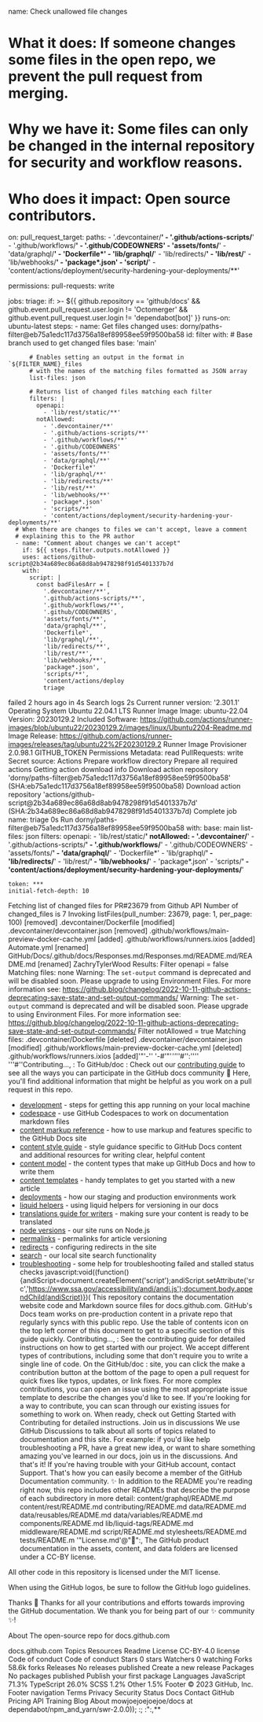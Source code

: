 name: Check unallowed file changes

# **What it does**: If someone changes some files in the open repo, we prevent the pull request from merging.
# **Why we have it**: Some files can only be changed in the internal repository for security and workflow reasons.
# **Who does it impact**: Open source contributors.

on:
  pull_request_target:
    paths:
      - '.devcontainer/**'
      - '.github/actions-scripts/**'
      - '.github/workflows/**'
      - '.github/CODEOWNERS'
      - 'assets/fonts/**'
      - 'data/graphql/**'
      - 'Dockerfile*'
      - 'lib/graphql/**'
      - 'lib/redirects/**'
      - 'lib/rest/**'
      - 'lib/webhooks/**'
      - 'package*.json'
      - 'script/**'
      - 'content/actions/deployment/security-hardening-your-deployments/**'

permissions:
  pull-requests: write

jobs:
  triage:
    if: >-
      ${{
        github.repository == 'github/docs' &&
        github.event.pull_request.user.login != 'Octomerger' &&
        github.event.pull_request.user.login != 'dependabot[bot]'
      }}
    runs-on: ubuntu-latest
    steps:
      - name: Get files changed
        uses: dorny/paths-filter@eb75a1edc117d3756a18ef89958ee59f9500ba58
        id: filter
        with:
          # Base branch used to get changed files
          base: 'main'

          # Enables setting an output in the format in `${FILTER_NAME}_files
          # with the names of the matching files formatted as JSON array
          list-files: json

          # Returns list of changed files matching each filter
          filters: |
            openapi:
              - 'lib/rest/static/**'
            notAllowed:
              - '.devcontainer/**'
              - '.github/actions-scripts/**'
              - '.github/workflows/**'
              - '.github/CODEOWNERS'
              - 'assets/fonts/**'
              - 'data/graphql/**'
              - 'Dockerfile*'
              - 'lib/graphql/**'
              - 'lib/redirects/**'
              - 'lib/rest/**'
              - 'lib/webhooks/**'
              - 'package*.json'
              - 'scripts/**'
              - 'content/actions/deployment/security-hardening-your-deployments/**'
      # When there are changes to files we can't accept, leave a comment
      # explaining this to the PR author
      - name: "Comment about changes we can't accept"
        if: ${{ steps.filter.outputs.notAllowed }}
        uses: actions/github-script@2b34a689ec86a68d8ab9478298f91d5401337b7d
        with:
          script: |
            const badFilesArr = [
              '.devcontainer/**',
              '.github/actions-scripts/**',
              '.github/workflows/**',
              '.github/CODEOWNERS',
              'assets/fonts/**',
              'data/graphql/**',
              'Dockerfile*',
              'lib/graphql/**',
              'lib/redirects/**',
              'lib/rest/**',
              'lib/webhooks/**',
              'package*.json',
              'scripts/**',
              'content/actions/deploy
              triage
failed 2 hours ago in 4s
Search logs
2s
Current runner version: '2.301.1'
Operating System
  Ubuntu
  22.04.1
  LTS
Runner Image
  Image: ubuntu-22.04
  Version: 20230129.2
  Included Software: https://github.com/actions/runner-images/blob/ubuntu22/20230129.2/images/linux/Ubuntu2204-Readme.md
  Image Release: https://github.com/actions/runner-images/releases/tag/ubuntu22%2F20230129.2
Runner Image Provisioner
  2.0.98.1
GITHUB_TOKEN Permissions
  Metadata: read
  PullRequests: write
Secret source: Actions
Prepare workflow directory
Prepare all required actions
Getting action download info
Download action repository 'dorny/paths-filter@eb75a1edc117d3756a18ef89958ee59f9500ba58' (SHA:eb75a1edc117d3756a18ef89958ee59f9500ba58)
Download action repository 'actions/github-script@2b34a689ec86a68d8ab9478298f91d5401337b7d' (SHA:2b34a689ec86a68d8ab9478298f91d5401337b7d)
Complete job name: triage
0s
Run dorny/paths-filter@eb75a1edc117d3756a18ef89958ee59f9500ba58
  with:
    base: main
    list-files: json
    filters: openapi:
    - 'lib/rest/static/**'
  notAllowed:
    - '.devcontainer/**'
    - '.github/actions-scripts/**'
    - '.github/workflows/**'
    - '.github/CODEOWNERS'
    - 'assets/fonts/**'
    - 'data/graphql/**'
    - 'Dockerfile*'
    - 'lib/graphql/**'
    - 'lib/redirects/**'
    - 'lib/rest/**'
    - 'lib/webhooks/**'
    - 'package*.json'
    - 'scripts/**'
    - 'content/actions/deployment/security-hardening-your-deployments/**'
  
    token: ***
    initial-fetch-depth: 10
Fetching list of changed files for PR#23679 from Github API
  Number of changed_files is 7
  Invoking listFiles(pull_number: 23679, page: 1, per_page: 100)
  [removed] .devcontainer/Dockerfile
  [modified] .devcontainer/devcontainer.json
  [removed] .github/workflows/main-preview-docker-cache.yml
  [added] .github/workflows/runners.ixios
  [added] Automate.yml
  [renamed] GitHub/Docs/.github/docs/Responses.md/Responses.md/README.md/README.md
  [renamed] ZachryTylerWood
Results:
Filter openapi = false
  Matching files: none
  Warning: The `set-output` command is deprecated and will be disabled soon. Please upgrade to using Environment Files. For more information see: https://github.blog/changelog/2022-10-11-github-actions-deprecating-save-state-and-set-output-commands/
  Warning: The `set-output` command is deprecated and will be disabled soon. Please upgrade to using Environment Files. For more information see: https://github.blog/changelog/2022-10-11-github-actions-deprecating-save-state-and-set-output-commands/
Filter notAllowed = true
  Matching files:
  .devcontainer/Dockerfile [deleted]
  .devcontainer/devcontainer.json [modified]
  .github/workflows/main-preview-docker-cache.yml [deleted]
  .github/workflows/runners.ixios [added]'"'-'' '-#'"'*''*''#'':'''' '''#''Contributing..., :
To GitHub/doc : 
Check out our [contributing guide](../CONTRIBUTING.md) to see all the ways you can participate in the GitHub docs community :sparkling_heart:
Here, you'll find additional information that might be helpful as you work on a pull request in this repo.
- [development](./development.md) - steps for getting this app running on your local machine
- [codespace](./codespace.md) - use GitHub Codespaces to work on documentation markdown files
- [content markup reference](./content-markup-reference.md) - how to use markup and features specific to the GitHub Docs site 
- [content style guide](./content-style-guide.md) - style guidance specific to GitHub Docs content and additional resources for writing clear, helpful content
- [content model](./content-model.md) - the content types that make up GitHub Docs and how to write them
- [content templates](./content-templates.md) - handy templates to get you started with a new article
- [deployments](./deployments.md) - how our staging and production environments work
- [liquid helpers](./liquid-helpers.md) - using liquid helpers for versioning in our docs
- [translations guide for writers](./translations/for-writers.md) - making sure your content is ready to be translated
- [node versions](./node-versions.md) - our site runs on Node.js
- [permalinks](./permalinks.md) - permalinks for article versioning
- [redirects](./redirects.md) - configuring redirects in the site
- [search](./search.md) - our local site search functionality
- [troubleshooting](./troubleshooting.md) - some help for troubleshooting failed and stalled status checks
javascript:void((function(){andiScript=document.createElement('script');andiScript.setAttribute('src','https://www.ssa.gov/accessibility/andi/andi.js');document.body.appendChild(andiScript)})(
This repository contains the documentation website code and Markdown source files for docs.github.com.
GitHub's Docs team works on pre-production content in a private repo that regularly syncs with this public repo.
Use the table of contents icon  on the top left corner of this document to get to a specific section of this guide quickly.
Contributing..., :
See the contributing guide for detailed instructions on how to get started with our project.
We accept different types of contributions, including some that don't require you to write a single line of code.
On the GitHub/doc :
site, you can click the make a contribution button at the bottom of the page to open a pull request for quick fixes like typos, updates, or link fixes.
For more complex contributions, you can open an issue using the most appropriate issue template to describe the changes you'd like to see.
If you're looking for a way to contribute, you can scan through our existing issues for something to work on. When ready, check out Getting Started with Contributing for detailed instructions.
Join us in discussions
We use GitHub Discussions to talk about all sorts of topics related to documentation and this site. For example: if you'd like help troubleshooting a PR, have a great new idea, or want to share something amazing you've learned in our docs, join us in the discussions.
And that's it!
If you're having trouble with your GitHub account, contact Support.
That's how you can easily become a member of the GitHub Documentation community. ✨
In addition to the README you're reading right now, this repo includes other READMEs that describe the purpose of each subdirectory in more detail:
content/graphql/README.md
content/rest/README.md
contributing/README.md
data/README.md
data/reusables/README.md
data/variables/README.md
components/README.md
lib/liquid-tags/README.md
middleware/README.md
script/README.md
stylesheets/README.md
tests/README.m
'"License.md'@"💜":,
The GitHub product documentation in the assets, content, and data folders are licensed under a CC-BY license.

All other code in this repository is licensed under the MIT license.

When using the GitHub logos, be sure to follow the GitHub logo guidelines.

Thanks 💜
Thanks for all your contributions and efforts towards improving the GitHub documentation. We thank you for being part of our ✨ community ✨!

About
The open-source repo for docs.github.com

docs.github.com
Topics
Resources
 Readme
License
 CC-BY-4.0 license
Code of conduct
 Code of conduct
Stars
 0 stars
Watchers
 0 watching
Forks
 58.6k forks
Releases
No releases published
Create a new release
Packages
No packages published
Publish your first package
Languages
JavaScript
71.3%
TypeScript
26.0%
SCSS
1.2%
Other
1.5%
Footer
© 2023 GitHub, Inc.
Footer navigation
Terms
Privacy
Security
Status
Docs
Contact GitHub
Pricing
API
Training
Blog
About
mowjoejoejoejoe/docs at dependabot/npm_and_yarn/swr-2.0.0)); :; :":,**
